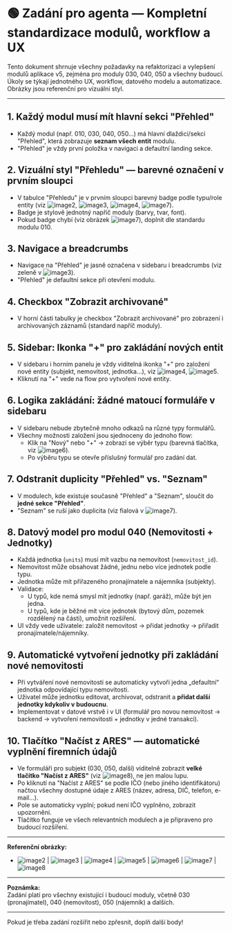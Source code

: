 # 🟢 Zadání pro agenta — Kompletní standardizace modulů, workflow a UX

Tento dokument shrnuje všechny požadavky na refaktorizaci a vylepšení modulů aplikace v5, zejména pro moduly 030, 040, 050 a všechny budoucí. Úkoly se týkají jednotného UX, workflow, datového modelu a automatizace. Obrázky jsou referenční pro vizuální styl.

---

## 1. Každý modul musí mít hlavní sekci "Přehled"
- Každý modul (např. 010, 030, 040, 050...) má hlavní dlaždici/sekci "Přehled", která zobrazuje **seznam všech entit** modulu.
- "Přehled" je vždy první položka v navigaci a defaultní landing sekce.

## 2. Vizuální styl "Přehledu" — barevné označení v prvním sloupci
- V tabulce "Přehledu" je v prvním sloupci barevný badge podle typu/role entity (viz ![image2](image2), ![image3](image3), ![image4](image4), ![image7](image7)).
- Badge je stylově jednotný napříč moduly (barvy, tvar, font).
- Pokud badge chybí (viz obrázek ![image7](image7)), doplnit dle standardu modulu 010.

## 3. Navigace a breadcrumbs
- Navigace na "Přehled" je jasně označena v sidebaru i breadcrumbs (viz zeleně v ![image3](image3)).
- "Přehled" je defaultní sekce při otevření modulu.

## 4. Checkbox "Zobrazit archivované"
- V horní části tabulky je checkbox "Zobrazit archivované" pro zobrazení i archivovaných záznamů (standard napříč moduly).

## 5. Sidebar: Ikonka "+" pro zakládání nových entit
- V sidebaru i horním panelu je vždy viditelná ikonka "+" pro založení nové entity (subjekt, nemovitost, jednotka...), viz ![image4](image4), ![image5](image5).
- Kliknutí na "+" vede na flow pro vytvoření nové entity.

## 6. Logika zakládání: žádné matoucí formuláře v sidebaru
- V sidebaru nebude zbytečně mnoho odkazů na různé typy formulářů.
- Všechny možnosti založení jsou sjednoceny do jednoho flow:
    - Klik na "Nový" nebo "+" → zobrazí se výběr typu (barevná tlačítka, viz ![image6](image6)).
    - Po výběru typu se otevře příslušný formulář pro zadání dat.

## 7. Odstranit duplicity "Přehled" vs. "Seznam"
- V modulech, kde existuje současně "Přehled" a "Seznam", sloučit do **jedné sekce "Přehled"**.
- "Seznam" se ruší jako duplicita (viz fialová v ![image7](image7)).

## 8. Datový model pro modul 040 (Nemovitosti + Jednotky)
- Každá jednotka (`units`) musí mít vazbu na nemovitost (`nemovitost_id`).
- Nemovitost může obsahovat žádné, jednu nebo více jednotek podle typu.
- Jednotka může mít přiřazeného pronajímatele a nájemníka (subjekty).
- Validace:
    - U typů, kde nemá smysl mít jednotky (např. garáž), může být jen jedna.
    - U typů, kde je běžné mít více jednotek (bytový dům, pozemek rozdělený na části), umožnit rozšíření.
- UI vždy vede uživatele: založit nemovitost → přidat jednotky → přiřadit pronajímatele/nájemníky.

## 9. Automatické vytvoření jednotky při zakládání nové nemovitosti
- Při vytváření nové nemovitosti se automaticky vytvoří jedna „defaultní“ jednotka odpovídající typu nemovitosti.
- Uživatel může jednotku editovat, archivovat, odstranit a **přidat další jednotky kdykoliv v budoucnu**.
- Implementovat v datové vrstvě i v UI (formulář pro novou nemovitost → backend → vytvoření nemovitosti + jednotky v jedné transakci).

## 10. Tlačítko "Načíst z ARES" — automatické vyplnění firemních údajů
- Ve formuláři pro subjekt (030, 050, další) viditelně zobrazit **velké tlačítko "Načíst z ARES"** (viz ![image8](image8)), ne jen malou lupu.
- Po kliknutí na "Načíst z ARES" se podle IČO (nebo jiného identifikátoru) načtou všechny dostupné údaje z ARES (název, adresa, DIČ, telefon, e-mail...).
- Pole se automaticky vyplní; pokud není IČO vyplněno, zobrazit upozornění.  
- Tlačítko funguje ve všech relevantních modulech a je připraveno pro budoucí rozšíření.

---

**Referenční obrázky:**  
- ![image2](image2) | ![image3](image3) | ![image4](image4) | ![image5](image5) | ![image6](image6) | ![image7](image7) | ![image8](image8)

---

**Poznámka:**  
Zadání platí pro všechny existující i budoucí moduly, včetně 030 (pronajímatel), 040 (nemovitost), 050 (nájemník) a dalších.

---

Pokud je třeba zadání rozšířit nebo zpřesnit, doplň další body!
